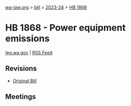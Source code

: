 [wa-law.org](/) > [bill](/bill/) > [2023-24](/bill/2023-24/) > [HB 1868](/bill/2023-24/hb/1868/)

# HB 1868 - Power equipment emissions
[leg.wa.gov](https://app.leg.wa.gov/billsummary?BillNumber=1868&Year=2023&Initiative=false) | [RSS Feed](./rss.xml)

## Revisions
* [Original Bill](1/)

## Meetings